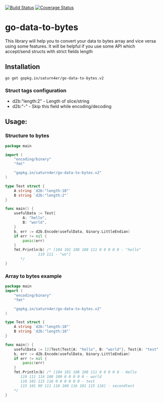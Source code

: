 [![Build Status](https://travis-ci.org/saturn4er/go-data-to-bytes.svg?branch=master)](https://travis-ci.org/saturn4er/go-data-to-bytes)
[![Coverage Status](https://coveralls.io/repos/github/saturn4er/go-data-to-bytes/badge.svg)](https://coveralls.io/github/saturn4er/go-data-to-bytes)

# go-data-to-bytes

This library will help you to convert your data to bytes array and vice versa using some features.
It will be helpful if you use some API which accept/send structs with strict fields length

## Installation

    go get gopkg.in/saturn4er/go-data-to-bytes.v2

### Struct tags configuration

 - d2b:"length:2" - Length of slice/string
 - d2b:"-" - Skip this field while encoding/decoding

## Usage:

### Structure to bytes
```go
package main

import (
	"encoding/binary"
	"fmt"

	"gopkg.in/saturn4er/go-data-to-bytes.v2"
)

type Test struct {
	A string `d2b:"length:10"`
	B string `d2b:"length:2"`
}

func main() {
	usefulData := Test{
		A: "hello",
		B: "world",
	}
	b, err := d2b.Encode(usefulData, binary.LittleEndian)
	if err != nil {
		panic(err)
	}
	fmt.Println(b) /* [104 101 108 108 111 0 0 0 0 0 - "hello"
	   		   119 111 - "wo"]
	   */
}
```

### Array to bytes example
```go
package main
import (
	"encoding/binary"
	"fmt"

	"gopkg.in/saturn4er/go-data-to-bytes.v2"
)

type Test struct {
	A string `d2b:"length:10"`
	B string `d2b:"length:10"`
}

func main() {
	usefulData := [2]Test{Test{A: "hello", B: "world"}, Test{A: "test", B: "secondtest"}}
	b, err := d2b.Encode(usefulData, binary.LittleEndian)
	if err != nil {
		panic(err)
	}
	fmt.Println(b) /* [104 101 108 108 111 0 0 0 0 0 - Hello
	   119 111 114 108 100 0 0 0 0 0 - world
	   116 101 115 116 0 0 0 0 0 0 - test
	   115 101 99 111 110 100 116 101 115 116] - secondtest
	*/
}
```